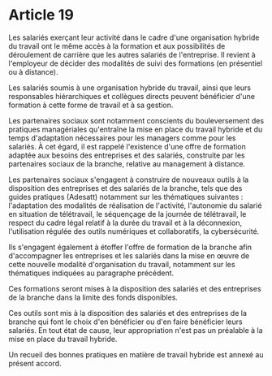 # Article 19

  
Les salariés exerçant leur activité dans le cadre d'une organisation hybride du travail ont le même accès à la formation et aux possibilités de déroulement de carrière que les autres salariés de l'entreprise. Il revient à l'employeur de décider des modalités de suivi des formations (en présentiel ou à distance).

Les salariés soumis à une organisation hybride du travail, ainsi que leurs responsables hiérarchiques et collègues directs peuvent bénéficier d'une formation à cette forme de travail et à sa gestion.

Les partenaires sociaux sont notamment conscients du bouleversement des pratiques managériales qu'entraîne la mise en place du travail hybride et du temps d'adaptation nécessaires pour les managers comme pour les salariés. À cet égard, il est rappelé l'existence d'une offre de formation adaptée aux besoins des entreprises et des salariés, construite par les partenaires sociaux de la branche, relative au management à distance.

Les partenaires sociaux s'engagent à construire de nouveaux outils à la disposition des entreprises et des salariés de la branche, tels que des guides pratiques (Adesatt) notamment sur les thématiques suivantes : l'adaptation des modalités de réalisation de l'activité, l'autonomie du salarié en situation de télétravail, le séquençage de la journée de télétravail, le respect du cadre légal relatif à la durée du travail et à la déconnexion, l'utilisation régulée des outils numériques et collaboratifs, la cybersécurité.

Ils s'engagent également à étoffer l'offre de formation de la branche afin d'accompagner les entreprises et les salariés dans la mise en œuvre de cette nouvelle modalité d'organisation du travail, notamment sur les thématiques indiquées au paragraphe précédent.

Ces formations seront mises à la disposition des salariés et des entreprises de la branche dans la limite des fonds disponibles.

Ces outils sont mis à la disposition des salariés et des entreprises de la branche qui font le choix d'en bénéficier ou d'en faire bénéficier leurs salariés. En tout état de cause, leur appropriation n'est pas un préalable à la mise en place du travail hybride.

Un recueil des bonnes pratiques en matière de travail hybride est annexé au présent accord.

  
